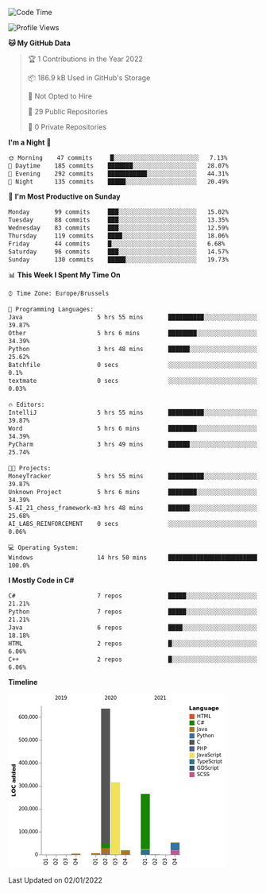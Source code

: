 <!--START_SECTION:waka-->
![Code Time](http://img.shields.io/badge/Code%20Time-102%20hrs%2028%20mins-blue)

![Profile Views](http://img.shields.io/badge/Profile%20Views-0-blue)

**🐱 My GitHub Data** 

> 🏆 1 Contributions in the Year 2022
 > 
> 📦 186.9 kB Used in GitHub's Storage 
 > 
> 🚫 Not Opted to Hire
 > 
> 📜 29 Public Repositories 
 > 
> 🔑 0 Private Repositories  
 > 
**I'm a Night 🦉** 

```text
🌞 Morning    47 commits     █░░░░░░░░░░░░░░░░░░░░░░░░   7.13% 
🌆 Daytime    185 commits    ███████░░░░░░░░░░░░░░░░░░   28.07% 
🌃 Evening    292 commits    ███████████░░░░░░░░░░░░░░   44.31% 
🌙 Night      135 commits    █████░░░░░░░░░░░░░░░░░░░░   20.49%

```
📅 **I'm Most Productive on Sunday** 

```text
Monday       99 commits     ███░░░░░░░░░░░░░░░░░░░░░░   15.02% 
Tuesday      88 commits     ███░░░░░░░░░░░░░░░░░░░░░░   13.35% 
Wednesday    83 commits     ███░░░░░░░░░░░░░░░░░░░░░░   12.59% 
Thursday     119 commits    ████░░░░░░░░░░░░░░░░░░░░░   18.06% 
Friday       44 commits     █░░░░░░░░░░░░░░░░░░░░░░░░   6.68% 
Saturday     96 commits     ███░░░░░░░░░░░░░░░░░░░░░░   14.57% 
Sunday       130 commits    █████░░░░░░░░░░░░░░░░░░░░   19.73%

```


📊 **This Week I Spent My Time On** 

```text
⌚︎ Time Zone: Europe/Brussels

💬 Programming Languages: 
Java                     5 hrs 55 mins       ██████████░░░░░░░░░░░░░░░   39.87% 
Other                    5 hrs 6 mins        ████████░░░░░░░░░░░░░░░░░   34.39% 
Python                   3 hrs 48 mins       ██████░░░░░░░░░░░░░░░░░░░   25.62% 
Batchfile                0 secs              ░░░░░░░░░░░░░░░░░░░░░░░░░   0.1% 
textmate                 0 secs              ░░░░░░░░░░░░░░░░░░░░░░░░░   0.03%

🔥 Editors: 
IntelliJ                 5 hrs 55 mins       ██████████░░░░░░░░░░░░░░░   39.87% 
Word                     5 hrs 6 mins        ████████░░░░░░░░░░░░░░░░░   34.39% 
PyCharm                  3 hrs 49 mins       ██████░░░░░░░░░░░░░░░░░░░   25.74%

🐱‍💻 Projects: 
MoneyTracker             5 hrs 55 mins       ██████████░░░░░░░░░░░░░░░   39.87% 
Unknown Project          5 hrs 6 mins        ████████░░░░░░░░░░░░░░░░░   34.39% 
5-AI_21_chess_framework-m3 hrs 48 mins       ██████░░░░░░░░░░░░░░░░░░░   25.68% 
AI_LABS_REINFORCEMENT    0 secs              ░░░░░░░░░░░░░░░░░░░░░░░░░   0.06%

💻 Operating System: 
Windows                  14 hrs 50 mins      █████████████████████████   100.0%

```

**I Mostly Code in C#** 

```text
C#                       7 repos             █████░░░░░░░░░░░░░░░░░░░░   21.21% 
Python                   7 repos             █████░░░░░░░░░░░░░░░░░░░░   21.21% 
Java                     6 repos             ████░░░░░░░░░░░░░░░░░░░░░   18.18% 
HTML                     2 repos             █░░░░░░░░░░░░░░░░░░░░░░░░   6.06% 
C++                      2 repos             █░░░░░░░░░░░░░░░░░░░░░░░░   6.06%

```


**Timeline**

![Chart not found](https://raw.githubusercontent.com/Arafa42/Arafa42/main/charts/bar_graph.png) 


 Last Updated on 02/01/2022
<!--END_SECTION:waka-->


<!-- 
[![Hits](https://hits.seeyoufarm.com/api/count/incr/badge.svg?url=https%3A%2F%2Fgithub.com%2FArafa42&count_bg=%23455AF3&title_bg=%23262D3B&icon=github.svg&icon_color=%23588EF7&title=visitors&edge_flat=false)](https://hits.seeyoufarm.com)
 -->
